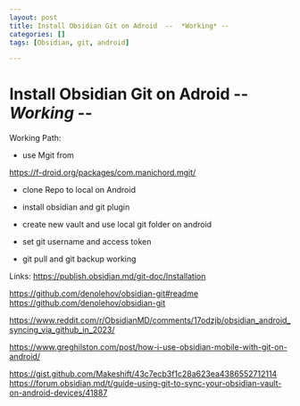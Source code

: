 ```yaml
---
layout: post
title: Install Obsidian Git on Adroid  --  *Working* --
categories: []
tags: [Obsidian, git, android]

--- 
```

# Install Obsidian Git on Adroid  --  *Working* --

Working Path:

- use Mgit from 

<https://f-droid.org/packages/com.manichord.mgit/>

- clone Repo to local on Android

- install obsidian and git plugin 
- create new vault and use local git folder on android 
- set  git username and  access token 
- git pull and  git backup working





Links: 
<https://publish.obsidian.md/git-doc/Installation>


https://github.com/denolehov/obsidian-git#readme
https://github.com/denolehov/obsidian-git


https://www.reddit.com/r/ObsidianMD/comments/17odzjb/obsidian_android_syncing_via_github_in_2023/

https://www.greghilston.com/post/how-i-use-obsidian-mobile-with-git-on-android/

https://gist.github.com/Makeshift/43c7ecb3f1c28a623ea4386552712114
https://forum.obsidian.md/t/guide-using-git-to-sync-your-obsidian-vault-on-android-devices/41887
